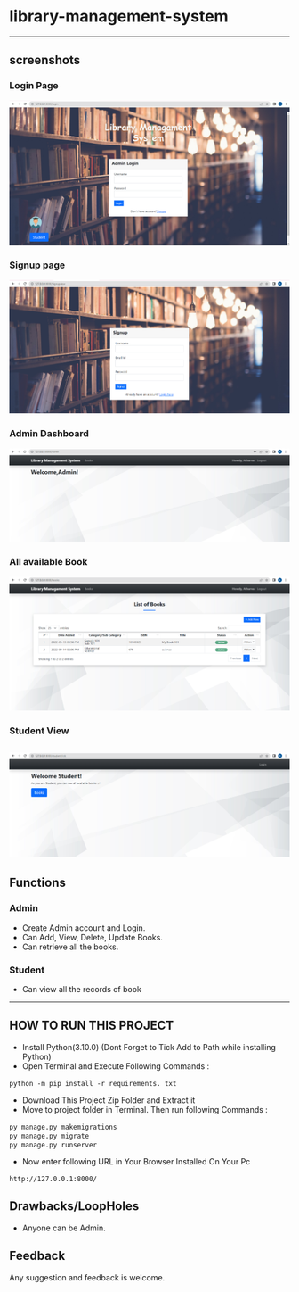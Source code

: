 # library-management-system

---
## screenshots
### Login Page
![login page](login.PNG)
### Signup page
![signup](Signup.PNG)
### Admin Dashboard
![dashboard snap](Account.PNG)
### All available Book
![invoice snap](AllBooks.PNG)
### Student View
![Student view](studentview.PNG)
---
## Functions
### Admin
- Create Admin account and Login.
- Can Add, View, Delete, Update Books.
- Can retrieve all the books.

### Student
- Can view all the records of book
---

## HOW TO RUN THIS PROJECT
- Install Python(3.10.0) (Dont Forget to Tick Add to Path while installing Python)
- Open Terminal and Execute Following Commands :
```
python -m pip install -r requirements. txt
```
- Download This Project Zip Folder and Extract it
- Move to project folder in Terminal. Then run following Commands :
```
py manage.py makemigrations
py manage.py migrate
py manage.py runserver
```
- Now enter following URL in Your Browser Installed On Your Pc
```
http://127.0.0.1:8000/
```


## Drawbacks/LoopHoles
- Anyone can be Admin.

## Feedback
Any suggestion and feedback is welcome.
